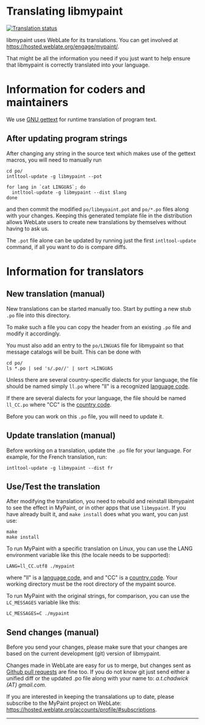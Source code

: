 # Translating libmypaint

[![Translation status](https://hosted.weblate.org/widgets/mypaint/-/svg-badge.svg)](https://hosted.weblate.org/engage/mypaint/?utm_source=widget)

libmypaint uses WebLate for its translations.
You can get involved at <https://hosted.weblate.org/engage/mypaint/>.

That might be all the information you need
if you just want to help ensure that libmypaint
is correctly translated into your language.

# Information for coders and maintainers

We use [GNU gettext][gettext] for runtime translation of program text.

## After updating program strings

After changing any string in the source text which makes use of the
gettext macros, you will need to manually run

    cd po/
    intltool-update -g libmypaint --pot

    for lang in `cat LINGUAS`; do
      intltool-update -g libmypaint --dist $lang
    done

and then commit the modified `po/libmypaint.pot` and `po/*.po`
files along with your changes.
Keeping this generated template file in the distribution
allows WebLate users to create new translations by themselves
without having to ask us.

The `.pot` file alone can be updated by running
just the first `intltool-update` command,
if all you want to do is compare diffs.

# Information for translators

## New translation (manual)

New translations can be started manually too.
Start by putting a new stub `.po` file into this directory.

To make such a file you can
copy the header from an existing `.po` file
and modify it accordingly.

You must also add an entry to the `po/LINGUAS` file for libmypaint
so that message catalogs will be built. This can be done with

    cd po/
    ls *.po | sed 's/.po//' | sort >LINGUAS

Unless there are several country-specific dialects for your language,
the file should be named simply `ll.po`
where "ll" is a recognized [language code][ll].

If there are several dialects for your language,
the file should be named `ll_CC.po`
where "CC" is the [country code][CC].

Before you can work on this `.po` file,
you will need to update it.

## Update translation (manual)

Before working on a translation,
update the `.po` file for your language.
For example, for the French translation, run:

    intltool-update -g libmypaint --dist fr

## Use/Test the translation

After modifying the translation,
you need to rebuild and reinstall libmypaint to see the effect
in MyPaint, or in other apps that use `libmypaint`.
If you have already built it, and `make install` does what you want,
you can just use:

    make
    make install

To run MyPaint with a specific translation on Linux,
you can use the LANG environment variable
like this (the locale needs to be supported):

    LANG=ll_CC.utf8 ./mypaint

where "ll" is a [language code][ll], and and "CC" is a [country code][CC].
Your working directory must be the root directory of the mypaint source.

To run MyPaint with the original strings, for comparison,
you can use the `LC_MESSAGES` variable like this:

    LC_MESSAGES=C ./mypaint

## Send changes (manual)

Before you send your changes, please make sure that
your changes are based on the
current development (git) version of libmypaint.

Changes made in WebLate are easy for us to merge,
but changes sent as [Github pull requests][PR] are fine too.
If you do not know git just send
either a unified diff or the updated .po file
along with your name to: *a.t.chadwick (AT) gmail.com*.

If you are interested in keeping the transalations up to date,
please subscribe to the MyPaint project on WebLate:
<https://hosted.weblate.org/accounts/profile/#subscriptions>.

--------------------

[gettext]: http://www.gnu.org/software/hello/manual/gettext/ (Official GNU gettext manual)
[ll]: http://www.gnu.org/software/hello/manual/gettext/Usual-Language-Codes.html#Usual-Language-Codes ("ll" options)
[CC]: http://www.gnu.org/software/hello/manual/gettext/Country-Codes.html#Country-Codes ("CC" options)
[PR]: https://help.github.com/articles/using-pull-requests/
